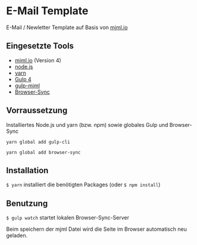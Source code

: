 # E-Mail Template

E-Mail / Newletter Template auf Basis von [mjml.io](https://mjml.io/)


## Eingesetzte Tools
* [mjml.io](https://mjml.io/) (Version 4)
* [node.js](https://nodejs.org/en/)
* [yarn](https://yarnpkg.com/lang/en/)
* [Gulp 4](https://gulpjs.com/)
* [gulp-mjml](https://www.npmjs.com/package/gulp-mjml)
* [Browser-Sync](https://www.browsersync.io/)


## Vorraussetzung

Installiertes Node.js und yarn (bzw. npm) sowie globales Gulp und Browser-Sync

`yarn global add gulp-cli`

`yarn global add browser-sync`


## Installation

`$ yarn` installiert die benötigten Packages (oder `$ npm install`)


## Benutzung

`$ gulp watch` startet lokalen Browser-Sync-Server

Beim speichern der mjml Datei wird die Seite im Browser automatisch neu geladen.
